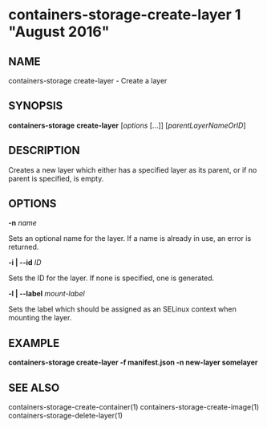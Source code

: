 # containers-storage-create-layer 1 "August 2016"

## NAME
containers-storage create-layer - Create a layer

## SYNOPSIS
**containers-storage** **create-layer** [*options* [...]] [*parentLayerNameOrID*]

## DESCRIPTION
Creates a new layer which either has a specified layer as its parent, or if no
parent is specified, is empty.

## OPTIONS
**-n** *name*

Sets an optional name for the layer.  If a name is already in use, an error is
returned.

**-i | --id** *ID*

Sets the ID for the layer.  If none is specified, one is generated.

**-l | --label** *mount-label*

Sets the label which should be assigned as an SELinux context when mounting the
layer.

## EXAMPLE
**containers-storage create-layer -f manifest.json -n new-layer somelayer**

## SEE ALSO
containers-storage-create-container(1)
containers-storage-create-image(1)
containers-storage-delete-layer(1)
